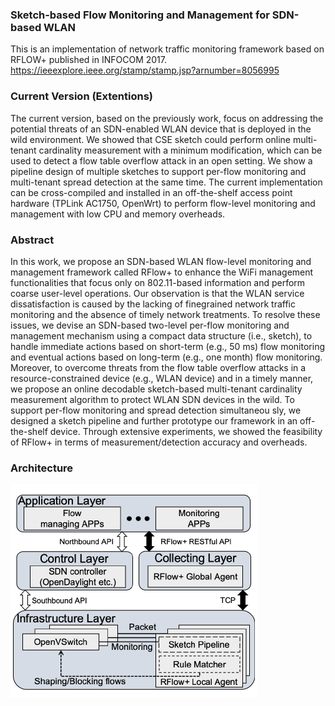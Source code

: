 ### Sketch-based Flow Monitoring and Management for SDN-based WLAN
This is an implementation of network traffic monitoring framework based on RFLOW+ published in INFOCOM 2017.
https://ieeexplore.ieee.org/stamp/stamp.jsp?arnumber=8056995

### Current Version (Extentions)

The current version, based on the previously work, focus on addressing the potential threats of an SDN-enabled WLAN device that is deployed in the wild environment. We showed that CSE sketch could perform online multi-tenant cardinality measurement with a minimum modification, which can be used to detect a flow table overflow attack in an open setting. We show a pipeline design of multiple sketches to support per-flow monitoring and multi-tenant spread detection at the same time. The current implementation can be cross-compiled and installed in an off-the-shelf access point hardware (TPLink AC1750, OpenWrt) to perform flow-level monitoring and management with low CPU and memory overheads. 

### Abstract
In this work, we propose an SDN-based WLAN flow-level monitoring and management framework called RFlow+ to enhance the WiFi management functionalities that focus only on 802.11-based information and perform coarse user-level operations. Our observation is that the WLAN service dissatisfaction is caused by the lacking of finegrained network traffic monitoring and the absence of timely network treatments. To resolve these issues, we devise an SDN-based two-level per-flow monitoring and management mechanism using a compact data structure (i.e., sketch), to handle immediate actions based on short-term (e.g., 50 ms) flow monitoring and eventual actions based on long-term (e.g., one month) flow monitoring. Moreover, to overcome threats from the flow table overflow attacks in a resource-constrained device (e.g., WLAN device) and in a timely manner, we propose an online decodable sketch-based multi-tenant cardinality measurement algorithm to protect WLAN SDN devices in the wild. To support per-flow monitoring and spread detection simultaneou sly, we designed a sketch pipeline and further prototype our framework in an off-the-shelf device. Through extensive experiments, we showed the feasibility of RFlow+ in terms of measurement/detection accuracy and overheads.

### Architecture
![alt text](./Architecture.png)


